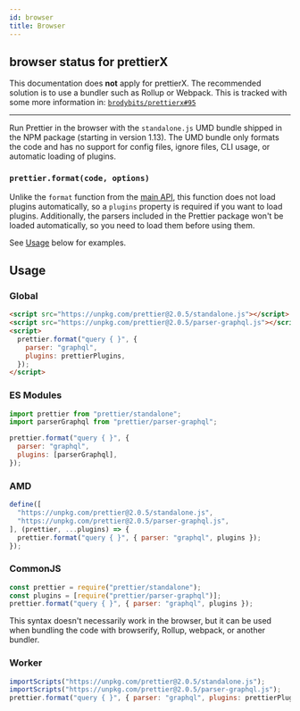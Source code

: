 ```yaml
---
id: browser
title: Browser
---
```


## browser status for prettierX

This documentation does **not** apply for prettierX. The recommended solution is to use a bundler such as Rollup or Webpack. This is tracked with some more information in: [`brodybits/prettierx#95`](https://github.com/brodybits/prettierx/issues/95)

---

Run Prettier in the browser with the `standalone.js` UMD bundle shipped in the NPM package (starting in version 1.13). The UMD bundle only formats the code and has no support for config files, ignore files, CLI usage, or automatic loading of plugins.

### `prettier.format(code, options)`

Unlike the `format` function from the [main API](api.md#prettierformatsource--options), this function does not load plugins automatically, so a `plugins` property is required if you want to load plugins. Additionally, the parsers included in the Prettier package won't be loaded automatically, so you need to load them before using them.

See [Usage](#usage) below for examples.

## Usage

### Global

```html
<script src="https://unpkg.com/prettier@2.0.5/standalone.js"></script>
<script src="https://unpkg.com/prettier@2.0.5/parser-graphql.js"></script>
<script>
  prettier.format("query { }", {
    parser: "graphql",
    plugins: prettierPlugins,
  });
</script>
```

### ES Modules

```js
import prettier from "prettier/standalone";
import parserGraphql from "prettier/parser-graphql";

prettier.format("query { }", {
  parser: "graphql",
  plugins: [parserGraphql],
});
```

### AMD

```js
define([
  "https://unpkg.com/prettier@2.0.5/standalone.js",
  "https://unpkg.com/prettier@2.0.5/parser-graphql.js",
], (prettier, ...plugins) => {
  prettier.format("query { }", { parser: "graphql", plugins });
});
```

### CommonJS

```js
const prettier = require("prettier/standalone");
const plugins = [require("prettier/parser-graphql")];
prettier.format("query { }", { parser: "graphql", plugins });
```

This syntax doesn't necessarily work in the browser, but it can be used when bundling the code with browserify, Rollup, webpack, or another bundler.

### Worker

```js
importScripts("https://unpkg.com/prettier@2.0.5/standalone.js");
importScripts("https://unpkg.com/prettier@2.0.5/parser-graphql.js");
prettier.format("query { }", { parser: "graphql", plugins: prettierPlugins });
```
